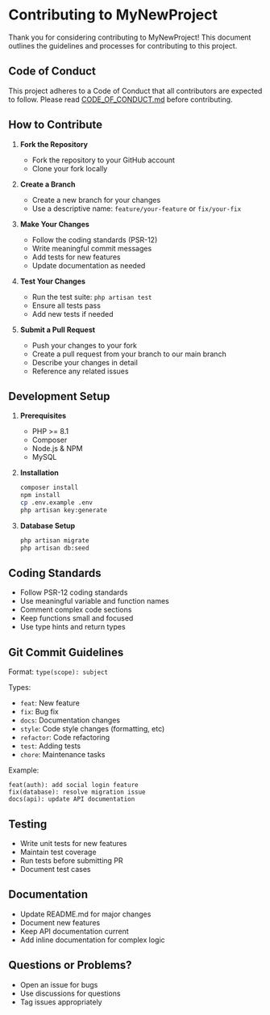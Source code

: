 # Contributing to MyNewProject

Thank you for considering contributing to MyNewProject! This document outlines the guidelines and processes for contributing to this project.

## Code of Conduct

This project adheres to a Code of Conduct that all contributors are expected to follow. Please read [CODE_OF_CONDUCT.md](CODE_OF_CONDUCT.md) before contributing.

## How to Contribute

1. **Fork the Repository**
   - Fork the repository to your GitHub account
   - Clone your fork locally

2. **Create a Branch**
   - Create a new branch for your changes
   - Use a descriptive name: `feature/your-feature` or `fix/your-fix`

3. **Make Your Changes**
   - Follow the coding standards (PSR-12)
   - Write meaningful commit messages
   - Add tests for new features
   - Update documentation as needed

4. **Test Your Changes**
   - Run the test suite: `php artisan test`
   - Ensure all tests pass
   - Add new tests if needed

5. **Submit a Pull Request**
   - Push your changes to your fork
   - Create a pull request from your branch to our main branch
   - Describe your changes in detail
   - Reference any related issues

## Development Setup

1. **Prerequisites**
   - PHP >= 8.1
   - Composer
   - Node.js & NPM
   - MySQL

2. **Installation**
   ```bash
   composer install
   npm install
   cp .env.example .env
   php artisan key:generate
   ```

3. **Database Setup**
   ```bash
   php artisan migrate
   php artisan db:seed
   ```

## Coding Standards

- Follow PSR-12 coding standards
- Use meaningful variable and function names
- Comment complex code sections
- Keep functions small and focused
- Use type hints and return types

## Git Commit Guidelines

Format: `type(scope): subject`

Types:
- `feat`: New feature
- `fix`: Bug fix
- `docs`: Documentation changes
- `style`: Code style changes (formatting, etc)
- `refactor`: Code refactoring
- `test`: Adding tests
- `chore`: Maintenance tasks

Example:
```
feat(auth): add social login feature
fix(database): resolve migration issue
docs(api): update API documentation
```

## Testing

- Write unit tests for new features
- Maintain test coverage
- Run tests before submitting PR
- Document test cases

## Documentation

- Update README.md for major changes
- Document new features
- Keep API documentation current
- Add inline documentation for complex logic

## Questions or Problems?

- Open an issue for bugs
- Use discussions for questions
- Tag issues appropriately 